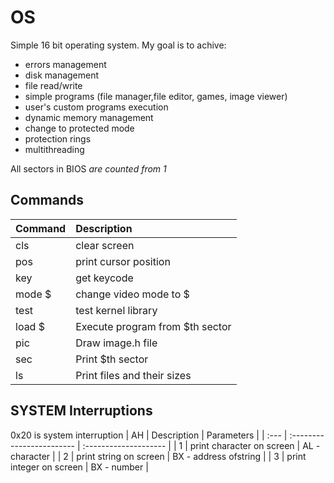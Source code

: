 # OS
Simple 16 bit operating system. My goal is to achive:
* errors management
* disk management
* file read/write
* simple programs (file manager,file editor, games, image viewer)
* user's custom programs execution
* dynamic memory management
* change to protected mode
* protection rings
* multithreading

All sectors in BIOS *are counted from 1*
## Commands
| Command | Description                     |
| :------ | :------------------------------ |
| cls     | clear screen                    |
| pos     | print cursor position           |
| key     | get keycode                     |
| mode $  | change video mode to $          |
| test    | test kernel library             |
| load $  | Execute program from $th sector |
| pic     | Draw image.h file               |
| sec     | Print $th sector                |
| ls      | Print files and their sizes     |
## SYSTEM Interruptions
0x20 is system interruption
| AH   | Description               | Parameters            |
| :--- | :------------------------ | :-------------------- |
| 1    | print character on screen | AL - character        |
| 2    | print string on screen    | BX - address ofstring |
| 3    | print integer on screen   | BX - number           |